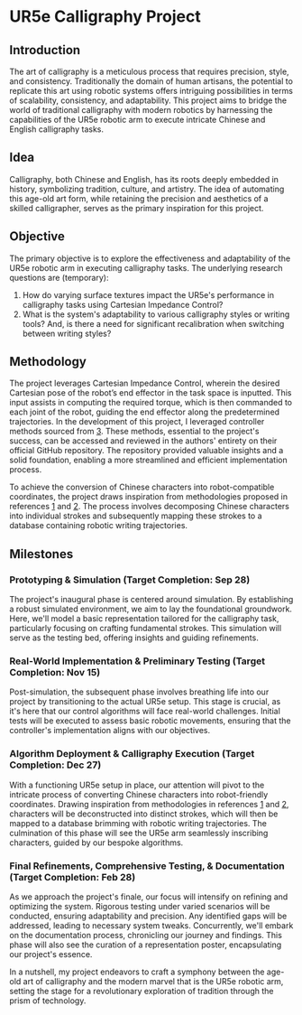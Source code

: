 # UR5e Calligraphy Project

## Introduction
The art of calligraphy is a meticulous process that requires precision, style, and consistency. Traditionally the domain of human artisans, the potential to replicate this art using robotic systems offers intriguing possibilities in terms of scalability, consistency, and adaptability. This project aims to bridge the world of traditional calligraphy with modern robotics by harnessing the capabilities of the UR5e robotic arm to execute intricate Chinese and English calligraphy tasks.

## Idea
Calligraphy, both Chinese and English, has its roots deeply embedded in history, symbolizing tradition, culture, and artistry. The idea of automating this age-old art form, while retaining the precision and aesthetics of a skilled calligrapher, serves as the primary inspiration for this project.

## Objective
The primary objective is to explore the effectiveness and adaptability of the UR5e robotic arm in executing calligraphy tasks. The underlying research questions are (temporary):
1. How do varying surface textures impact the UR5e's performance in calligraphy tasks using Cartesian Impedance Control?
2. What is the system's adaptability to various calligraphy styles or writing tools? And, is there a need for significant recalibration when switching between writing styles?

## Methodology
The project leverages Cartesian Impedance Control, wherein the desired Cartesian pose of the robot’s end effector in the task space is inputted. This input assists in computing the required torque, which is then commanded to each joint of the robot, guiding the end effector along the predetermined trajectories. In the development of this project, I leveraged controller methods sourced from [3]. These methods, essential to the project's success, can be accessed and reviewed in the authors' entirety on their official GitHub repository. The repository provided valuable insights and a solid foundation, enabling a more streamlined and efficient implementation process.

To achieve the conversion of Chinese characters into robot-compatible coordinates, the project draws inspiration from methodologies proposed in references [1] and [2]. The process involves decomposing Chinese characters into individual strokes and subsequently mapping these strokes to a database containing robotic writing trajectories.

## Milestones
### Prototyping & Simulation (Target Completion: Sep 28)
The project's inaugural phase is centered around simulation. By establishing a robust simulated environment, we aim to lay the foundational groundwork. Here, we'll model a basic representation tailored for the calligraphy task, particularly focusing on crafting fundamental strokes. This simulation will serve as the testing bed, offering insights and guiding refinements.
### Real-World Implementation & Preliminary Testing (Target Completion: Nov 15)
Post-simulation, the subsequent phase involves breathing life into our project by transitioning to the actual UR5e setup. This stage is crucial, as it's here that our control algorithms will face real-world challenges. Initial tests will be executed to assess basic robotic movements, ensuring that the controller's implementation aligns with our objectives.
### Algorithm Deployment & Calligraphy Execution (Target Completion: Dec 27)
With a functioning UR5e setup in place, our attention will pivot to the intricate process of converting Chinese characters into robot-friendly coordinates. Drawing inspiration from methodologies in references [1] and [2], characters will be deconstructed into distinct strokes, which will then be mapped to a database brimming with robotic writing trajectories. The culmination of this phase will see the UR5e arm seamlessly inscribing characters, guided by our bespoke algorithms.
### Final Refinements, Comprehensive Testing, & Documentation (Target Completion: Feb 28)
As we approach the project's finale, our focus will intensify on refining and optimizing the system. Rigorous testing under varied scenarios will be conducted, ensuring adaptability and precision. Any identified gaps will be addressed, leading to necessary system tweaks. Concurrently, we'll embark on the documentation process, chronicling our journey and findings. This phase will also see the curation of a representation poster, encapsulating our project's essence.

In a nutshell, my project endeavors to craft a symphony between the age-old art of calligraphy and the modern marvel that is the UR5e robotic arm, setting the stage for a revolutionary exploration of tradition through the prism of technology.

[1]: https://doi.org/10.3390/app10238694
[2]: https://ieeexplore.ieee.org/abstract/document/8570842
[3]: https://github.com/fzi-forschungszentrum-informatik/cartesian_controllers/tree/ros2
